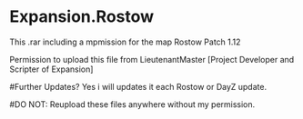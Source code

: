 # Expansion.Rostow
This .rar including a mpmission for the map Rostow
Patch 1.12

Permission to upload this file from LieutenantMaster [Project Developer and Scripter of Expansion]

#Further Updates?
Yes i will updates it each Rostow or DayZ update.

#DO NOT:
Reupload these files anywhere without my permission.
